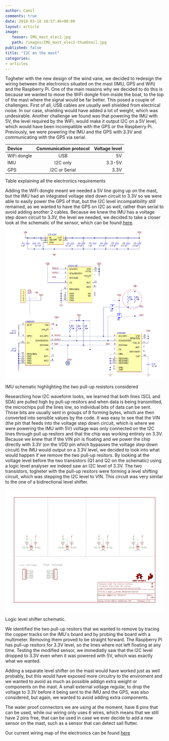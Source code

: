 ```yaml
---
author: Camil
comments: true
date: 2018-03-18 18:57:46+00:00
layout: article
image:
   teaser: IMG_mast_elec2.jpg
   path: /images/IMG_mast_elec2-thumbnail.jpg
published: false
title: "I2C on the mast"
categories:
- articles
---
```


Togheter with the new design of the wind vane, we decided to redesign the wiring
between the electronics situated on the mast (IMU, GPS and Wifi) and the Raspberry Pi. One of the main
reasons why we decided to do this is because we wanted to move the WiFi dongle from
inside the boat, to the top of the mast where the signal would be far better. This
posed a couple of challenges. First of all, USB cables are usually well shielded 
from electrical noise. In our case, shielding would have added a lot of weight,
which was undesirable. Another challenge we found was that powering the IMU with 5V,
the level required by the WiFi, would make it output I2C on a 5V level, which would
have been incompatible with the GPS or the Raspberry Pi. Previously, we were powering
the IMU and the GPS with 3.3V and communicating with the GPS via serial.

| Device       | Communication protocol     | Voltage level |
| :------------- |:-------------:| -----:|
| WiFi dongle    | USB | 5V |
| IMU     | I2C only      |   3.3-5V |
| GPS | I2C or Serial     |    3.3V |

Table explaining all the electronics requirements

Adding the WiFi dongle meant we needed a 5V line going up on the mast, but the IMU had an integrated
voltage sted down circuit to 3.3V so we were able to easily power the GPS of that, but the
I2C level incompatibility still remained, as we wanted to have the GPS on I2C as well, rather
than serial to avoid adding another 2 cables. Because we knew the IMU has a voltage step down
circuit to 3.3V, the level we needed, we decided to take a closer look at the schematic of
the sensor, which can be found [here](https://www.pololu.com/file/0J772/altimu-10-v4-schematic-diagram.pdf).

![IMU Schematic](/images/0J5198.1200.png)

IMU schematic highlighting the two pull-up resistors considered

Researching how I2C waveform looks, we learned that both lines (SCL and SDA) are pulled high
by pull-up resitors and when data is being transmitted, the microchips pull the lines low, so
individual bits of data can be sent. Those bits are usually sent in groups of 8
forming bytes, which are then converted into sensible values by the code.
It was easy to see that the VIN (the pin that feeds into the voltage step down circuit, which is where we were powering the IMU with 5V) voltage 
was only connected on the I2C lines through pull up resitors and that the chip was working
entirely on 3.3V. Because we knew that if the VIN pin is floating and we power the chip directly
with 3.3V (on the VDD pin which bypasses the voltage step down circuit) the IMU would output on a 3.3V level, we 
decided to look into what would happen if we remove the two pull-up resitors. By looking at the
voltage level before the two transistors (Q1 and Q2 on the schematic) using a logic level analyser
we indeed saw an I2C level of 3.3V. The two transistors, togheter with the pull-up resitors were
forming a level shifting circuit, which was stepping the I2C level to VIN. This circuit was very
similar to the one of a bidirectional level shifter.

![Lvl shifter](/images/Logic_Level_Bidirectional-1.jpg)

Logic level shifter schematic.

We identified the two pull-up resitors that we wanted to remove by tracing the copper tracks
on the IMU's board and by probing the board with a multimeter. Removing them proved to be
straight forward. The Raspberry Pi has pull-up resitors for 3.3V level, so the lines where not
left floating at any time. Testing the modified sensor, we immediatly saw that the I2C level
dropped to 3.3V even when it was powered with 5V, which was exactly what we wanted. 

Adding a separate level shifter on the mast would have worked just as well probably, but this
would have exposed more circuitry to the enviroment and we wanted to avoid as much as possible
addign extra weight or components on the mast. A small external voltage regular, to drop the voltage
to 3.3V before it being sent to the IMU and the GPS, was also considered, but again, we wanted
to avoid adding extra components.

The water proof connectors we are using at the moment, have 8 pins that can be used, while our
wiring only uses 6 wires, which means that we still have 2 pins free, that can be used in case
we ever decide to add a new sensor on the mast, such as a sensor that can detect sail flutter.

Our current wiring map of the electronics can be found [here](https://github.com/Maritime-Robotics-Student-Society/Boat-construction/blob/master/Electronics%20Mast/final%20wire%20map.svg)
